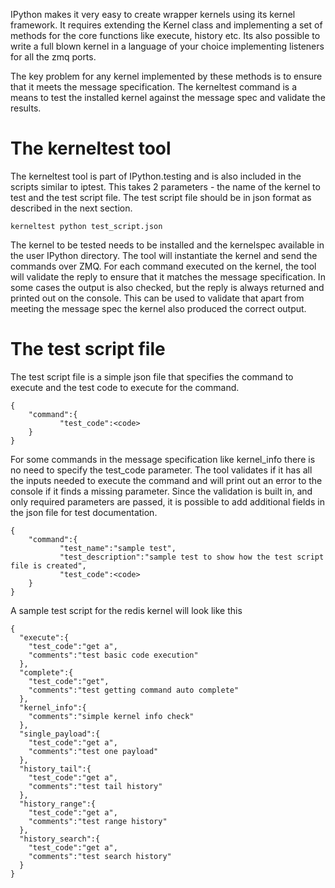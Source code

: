 IPython makes it very easy to create wrapper kernels using its kernel framework. It requires extending the Kernel class and implementing a set of methods for the core functions like execute, history etc. Its also possible to write a full blown kernel in a language of your choice implementing listeners for all the zmq ports. 

The key problem for any kernel implemented by these methods is to ensure that it meets the message specification. The kerneltest command is a means to test the installed kernel against the message spec and validate the results.

# The kerneltest tool

The kerneltest tool is part of IPython.testing and is also included in the scripts similar to iptest. This takes 2 parameters - the name of the kernel to test and the test script file. The test script file should be in json format as described in the next section.

    kerneltest python test_script.json

The kernel to be tested needs to be installed and the kernelspec available in the user IPython directory. The tool will instantiate the kernel and send the commands over ZMQ. For each command executed on the kernel, the tool will validate the reply to ensure that it matches the message specification. In some cases the output is also checked, but the reply is always returned and printed out on the console. This can be used to validate that apart from meeting the message spec the kernel also produced the correct output.

# The test script file

The test script file is a simple json file that specifies the command to execute and the test code to execute for the command.

    {
        "command":{
               "test_code":<code>
        }
    }

For some commands in the message specification like kernel_info there is no need to specify the test_code parameter. The tool validates if it has all the inputs needed to execute the command and will print out an error to the console if it finds a missing parameter. Since the validation is built in, and only required parameters are passed, it is possible to add additional fields in the json file for test documentation.

    {
        "command":{
               "test_name":"sample test",
               "test_description":"sample test to show how the test script file is created",
               "test_code":<code>
        }
    }


A sample test script for the redis kernel will look like this

    {
      "execute":{
        "test_code":"get a",
        "comments":"test basic code execution"
      },
      "complete":{
        "test_code":"get",
        "comments":"test getting command auto complete"
      },
      "kernel_info":{
        "comments":"simple kernel info check"
      },
      "single_payload":{
        "test_code":"get a",
        "comments":"test one payload"
      },
      "history_tail":{
        "test_code":"get a",
        "comments":"test tail history"
      },
      "history_range":{
        "test_code":"get a",
        "comments":"test range history"
      },
      "history_search":{
        "test_code":"get a",
        "comments":"test search history"
      }
    }

